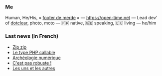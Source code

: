 ### Me

Human, He/His, « [footer de merde](https://open-time.net/post/2013/07/17/La-veritable-histoire-du-Footer-de-merde-) » — https://open-time.net — Lead dev' of [dotclear](https://git.dotclear.org/dev/dotclear), photo, moto — 🇫🇷 native, 🇬🇧 speaking, 🇪🇺 living — he/him

### Last news (in French)

<!-- BLOG-POST-LIST:START -->
- [Zip zip](https://open-time.net/post/2022/09/09/Zip-zip)
- [Le type PHP callable](https://open-time.net/post/2022/09/08/Le-type-PHP-callable)
- [Archéologie numérique](https://open-time.net/post/2022/09/07/Archeologie-numerique)
- [C&#39;est pas robuste !](https://open-time.net/post/2022/09/06/C-est-pas-robuste-)
- [Les uns et les autres](https://open-time.net/post/2022/09/05/Les-uns-et-les-autres)
<!-- BLOG-POST-LIST:END -->
